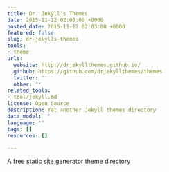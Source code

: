 ```yaml
---
title: Dr. Jekyll's Themes
date: 2015-11-12 02:03:00 +0000
posted_date: 2015-11-12 02:03:00 +0000
featured: false
slug: dr-jekylls-themes
tools:
- theme
urls:
  website: http://drjekyllthemes.github.io/
  github: https://github.com/drjekyllthemes/themes
  twitter: ''
  other: ''
related_tools:
- tool/jekyll.md
license: Open Source
description: Yet another Jekyll themes directory
data_model: ''
language: ''
tags: []
resources: []

---
```

A free static site generator theme directory
